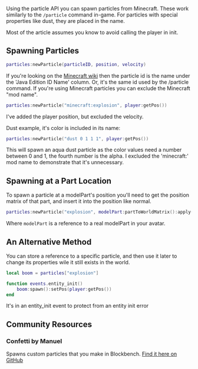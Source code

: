 Using the particle API you can spawn particles from Minecraft. These work similarly to the `/particle` command in-game. For particles with special properties like dust, they are placed in the name.

Most of the article assumes you know to avoid calling the player in init.

## Spawning Particles

```lua
particles:newParticle(particleID, position, velocity)
```

If you're looking on the [Minecraft wiki](https://minecraft.wiki/w/Particles) then the particle id is the name under the 'Java Edition ID Name' column. Or, it's the same id used by the /particle command. If you're using Minecraft particles you can exclude the Minecraft "mod name".

```lua
particles:newParticle("minecraft:explosion", player:getPos())
```

I've added the player position, but excluded the velocity.

Dust example, it's color is included in its name:

```lua
particles:newParticle("dust 0 1 1 1", player:getPos())
```

This will spawn an aqua dust particle as the color values need a number between 0 and 1, the fourth number is the alpha. I excluded the 'minecraft:' mod name to demonstrate that it's unnecessary.

## Spawning at a Part Location

To spawn a particle at a modelPart's position you'll need to get the position matrix of that part, and insert it into the position like normal.

```lua
particles:newParticle("explosion", modelPart:partToWorldMatrix():apply())
```

Where `modelPart` is a reference to a real modelPart in your avatar.

## An Alternative Method

You can store a reference to a specific particle, and then use it later to change its properties wile it still exists in the world.

```lua
local boom = particles["explosion"]

function events.entity_init()
    boom:spawn():setPos(player:getPos())
end
```

It's in an entity_init event to protect from an entity init error

## Community Resources

### Confetti by Manuel

Spawns custom particles that you make in Blockbench. [Find it here on GitHub](https://github.com/Manuel-3/confetti)
